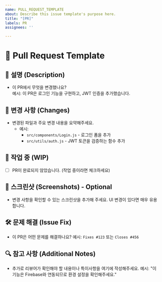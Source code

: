```yaml
---
name: PULL_REQUEST_TEMPLATE
about: Describe this issue template's purpose here.
title: "[PR]"
labels: PR
assignees: ''

---
```


# 📌 Pull Request Template

## 📄 설명 (Description)
- 이 PR에서 무엇을 변경했나요?  
  예시: 이 PR은 로그인 기능을 구현하고, JWT 인증을 추가했습니다.

## 🔨 변경 사항 (Changes)
- 변경된 파일과 주요 변경 내용을 요약해주세요.
  - 예시: 
    - `src/components/Login.js` - 로그인 폼을 추가
    - `src/utils/auth.js` - JWT 토큰을 검증하는 함수 추가

## 🚧 작업 중 (WIP)
- [ ] PR이 완료되지 않았습니다. (작업 중이라면 체크하세요)

## 📸 스크린샷 (Screenshots) - Optional
- 변경 사항을 확인할 수 있는 스크린샷을 추가해 주세요. UI 변경이 있다면 매우 유용합니다.

## 🛠 문제 해결 (Issue Fix)
- 이 PR은 어떤 문제를 해결하나요? 예시: `Fixes #123` 또는 `Closes #456`

## 🔍 참고 사항 (Additional Notes)
- 추가로 리뷰어가 확인해야 할 내용이나 특이사항을 여기에 작성해주세요. 예시: "이 기능은 Firebase와 연동되므로 환경 설정을 확인해주세요."
